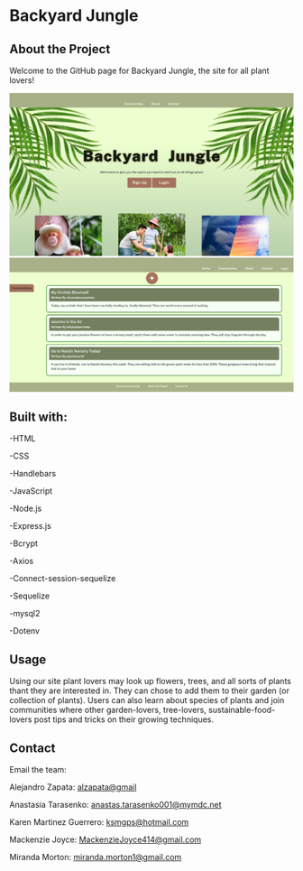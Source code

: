 # Backyard Jungle

## About the Project
Welcome to the GitHub page for Backyard Jungle, the site for all plant lovers!


![image](./public/img/Homepage%20Screenshot.png)
![image](./public/img/Forum%20Screenshot.png)


## Built with:
-HTML

-CSS

-Handlebars

-JavaScript

-Node.js

-Express.js

-Bcrypt

-Axios

-Connect-session-sequelize

-Sequelize

-mysql2

-Dotenv

## Usage
 Using our site plant lovers may look up flowers, trees, and all sorts of plants thant they are interested in. They can chose to add them to their garden (or collection of plants). Users can also learn about species of plants and join communities where other garden-lovers, tree-lovers, sustainable-food-lovers post tips and tricks on their growing techniques.



## Contact
Email the team:

Alejandro Zapata: <alzapata@gmail>

Anastasia Tarasenko: <anastas.tarasenko001@mymdc.net>

Karen Martinez Guerrero: <ksmgps@hotmail.com>

Mackenzie Joyce: <MackenzieJoyce414@gmail.com>

Miranda Morton: <miranda.morton1@gmail.com>
